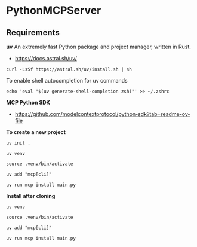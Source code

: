 # PythonMCPServer

## Requirements

**uv**
An extremely fast Python package and project manager, written in Rust.
- https://docs.astral.sh/uv/


```
curl -LsSf https://astral.sh/uv/install.sh | sh
```

To enable shell autocompletion for uv commands

```shell
echo 'eval "$(uv generate-shell-completion zsh)"' >> ~/.zshrc
```


**MCP Python SDK**

- https://github.com/modelcontextprotocol/python-sdk?tab=readme-ov-file

**To create a new project**

```shell
uv init .

uv venv

source .venv/bin/activate

uv add "mcp[cli]"

uv run mcp install main.py
```

**Install after cloning**

```shell
uv venv

source .venv/bin/activate

uv add "mcp[cli]"

uv run mcp install main.py
```

